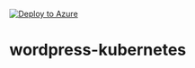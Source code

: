 [![Deploy to Azure](https://azuredeploy.net/deploybutton.png)](https://azuredeploy.net/)


# wordpress-kubernetes
